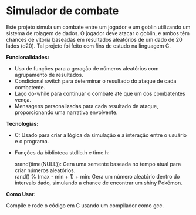 # Simulador de combate

Este projeto simula um combate entre um jogador e um goblin utilizando um sistema de rolagem de dados. O jogador deve atacar o goblin, e ambos têm chances de vitória baseadas em resultados aleatórios de um dado de 20 lados (d20). Tal projeto foi feito com fins de estudo na linguagem C.

**Funcionalidades:**

* Uso de funções para a geração de números aleatórios com agrupamento de resultados. <br>
* Condicional switch para determinar o resultado do ataque de cada combatente. <br>
* Laço do-while para continuar o combate até que um dos combatentes vença. <br>
* Mensagens personalizadas para cada resultado de ataque, proporcionando uma narrativa envolvente. <br>

**Tecnologias:**

* C: Usado para criar a lógica da simulação e a interação entre o usuário e o programa. <br>
* Funções da biblioteca stdlib.h e time.h: <br>

  srand(time(NULL)): Gera uma semente baseada no tempo atual para criar números aleatórios. <br>
  rand() % (max - min + 1) + min: Gera um número aleatório dentro do intervalo dado, simulando a chance de encontrar um shiny Pokémon. <br>

**Como Usar:**

Compile e rode o código em C usando um compilador como gcc.
